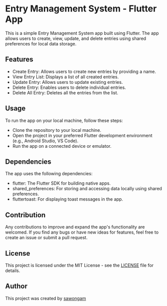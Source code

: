 # Entry Management System - Flutter App
This is a simple Entry Management System app built using Flutter. The app allows users to create, view, update, and delete entries using shared preferences for local data storage.

## Features
- Create Entry: Allows users to create new entries by providing a name.
- View Entry List: Displays a list of all created entries.
- Update Entry: Allows users to update existing entries.
- Delete Entry: Enables users to delete individual entries.
- Delete All Entry: Deletes all the entries from the list.

## Usage
To run the app on your local machine, follow these steps:
- Clone the repository to your local machine.
- Open the project in your preferred Flutter development environment (e.g., Android Studio, VS Code).
- Run the app on a connected device or emulator.

## Dependencies
The app uses the following dependencies:
- flutter: The Flutter SDK for building native apps.
- shared_preferences: For storing and accessing data locally using shared preferences.
- fluttertoast: For displaying toast messages in the app.

## Contribution
Any contributions to improve and expand the app's functionality are welcomed. If you find any bugs or have new ideas for features, feel free to create an issue or submit a pull request.

## License

This project is licensed under the MIT License - see the [LICENSE](LICENSE) file for details.

## Author

This project was created by [sawongam](https://github.com/sawongam)
